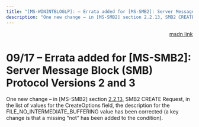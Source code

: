 ```yaml
---
title: "[MS-WININTBLOGLP]: – Errata added for [MS-SMB2]: Server Message Block (SMB) Protocol Versions 2 and 3"
description: "One new change – in [MS-SMB2] section 2.2.13, SMB2 CREATE Request, in the list of values for the CreateOptions field, the description for the"
---
```


<p align="right"><a href="https://msdn.microsoft.com/en-us/library/0a7b1c59-dc5a-4cb9-a783-7b58fb53aaa4">msdn link</a></p>
 <h1 class="heading">09/17 – Errata added for [MS-SMB2]: Server Message Block (SMB) Protocol Versions 2 and 3</h1>
 

<p>One new change – in [MS-SMB2] section <a href="/openspecs/windows_protocols/MS-SMB2/e8fb45c1-a03d-44ca-b7ae-47385cfd7997">2.2.13</a>,
SMB2 CREATE Request, in the list of values for the CreateOptions field, the
description for the FILE_NO_INTERMEDIATE_BUFFERING value has been corrected (a
key change is that a missing “not” has been added to the condition).</p>


